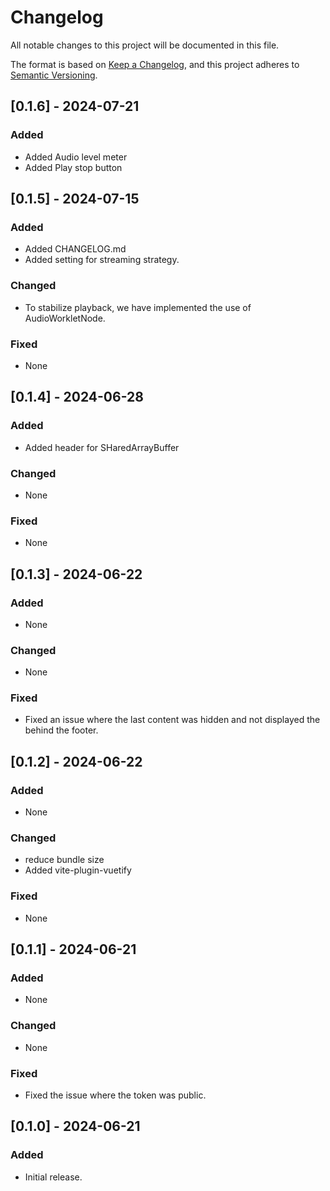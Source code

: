 # Changelog

All notable changes to this project will be documented in this file.

The format is based on [Keep a Changelog](https://keepachangelog.com/en/1.0.0/), and this project adheres to [Semantic Versioning](https://semver.org/spec/v2.0.0.html).

## [0.1.6] - 2024-07-21

### Added
- Added Audio level meter
- Added Play stop button

## [0.1.5] - 2024-07-15

### Added
- Added CHANGELOG.md
- Added setting for streaming strategy.

### Changed
- To stabilize playback, we have implemented the use of AudioWorkletNode.

### Fixed
- None

## [0.1.4] - 2024-06-28

### Added
- Added header for SHaredArrayBuffer

### Changed
- None

### Fixed
- None

## [0.1.3] - 2024-06-22

### Added
- None

### Changed
- None

### Fixed
- Fixed an issue where the last content was hidden and not displayed the behind the footer.

## [0.1.2] - 2024-06-22

### Added
- None

### Changed
- reduce bundle size
- Added vite-plugin-vuetify

### Fixed
- None

## [0.1.1] - 2024-06-21

### Added
- None

### Changed
- None

### Fixed
- Fixed the issue where the token was public.

## [0.1.0] - 2024-06-21

### Added
- Initial release.
